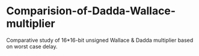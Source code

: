 # Comparision-of-Dadda-Wallace-multiplier
Comparative study of 16*16-bit unsigned Wallace &amp; Dadda multiplier based on worst case delay.

